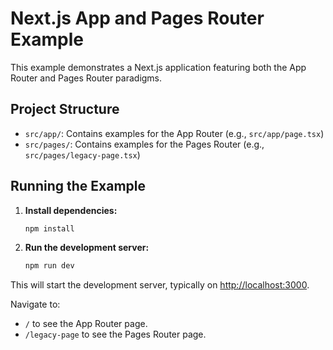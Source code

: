 # Next.js App and Pages Router Example

This example demonstrates a Next.js application featuring both the App Router and Pages Router paradigms.

## Project Structure

- `src/app/`: Contains examples for the App Router (e.g., `src/app/page.tsx`)
- `src/pages/`: Contains examples for the Pages Router (e.g., `src/pages/legacy-page.tsx`)

## Running the Example

1. **Install dependencies:**
   ```bash
   npm install
   ```

2. **Run the development server:**
   ```bash
   npm run dev
   ```

This will start the development server, typically on [http://localhost:3000](http://localhost:3000).

Navigate to:
- `/` to see the App Router page.
- `/legacy-page` to see the Pages Router page.
